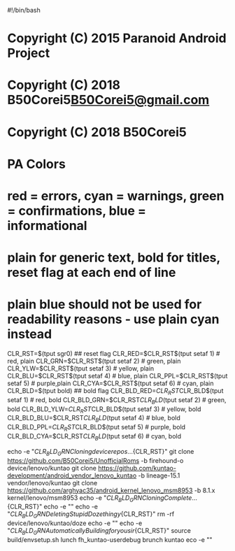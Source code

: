 #!/bin/bash
# Copyright (C) 2015 Paranoid Android Project
# Copyright (C) 2018 B50Corei5<B50Corei5@gmail.com>
# Copyright (C) 2018 B50Corei5
# PA Colors

# red = errors, cyan = warnings, green = confirmations, blue = informational

# plain for generic text, bold for titles, reset flag at each end of line

# plain blue should not be used for readability reasons - use plain cyan instead

CLR_RST=$(tput sgr0)                        ## reset flag
CLR_RED=$CLR_RST$(tput setaf 1)             #  red, plain
CLR_GRN=$CLR_RST$(tput setaf 2)             #  green, plain
CLR_YLW=$CLR_RST$(tput setaf 3)             #  yellow, plain
CLR_BLU=$CLR_RST$(tput setaf 4)             #  blue, plain
CLR_PPL=$CLR_RST$(tput setaf 5)             #  purple,plain
CLR_CYA=$CLR_RST$(tput setaf 6)             #  cyan, plain
CLR_BLD=$(tput bold)                        ## bold flag
CLR_BLD_RED=$CLR_RST$CLR_BLD$(tput setaf 1) #  red, bold
CLR_BLD_GRN=$CLR_RST$CLR_BLD$(tput setaf 2) #  green, bold
CLR_BLD_YLW=$CLR_RST$CLR_BLD$(tput setaf 3) #  yellow, bold
CLR_BLD_BLU=$CLR_RST$CLR_BLD$(tput setaf 4) #  blue, bold
CLR_BLD_PPL=$CLR_RST$CLR_BLD$(tput setaf 5) #  purple, bold
CLR_BLD_CYA=$CLR_RST$CLR_BLD$(tput setaf 6) #  cyan, bold


echo -e "${CLR_BLD_GRN}Cloning device repos...${CLR_RST}"
git clone https://github.com/B50Corei5/UnofficialRoms -b firehound-o device/lenovo/kuntao
git clone https://github.com/kuntao-development/android_vendor_lenovo_kuntao -b lineage-15.1 vendor/lenovo/kuntao
git clone https://github.com/arghyac35/android_kernel_lenovo_msm8953 -b 8.1.x kernel/lenovo/msm8953
echo -e "${CLR_BLD_GRN}Cloning Complete...${CLR_RST}"
echo -e ""
echo -e "${CLR_BLD_GRN}Deleting Stupid Doze thingy${CLR_RST}"
rm -rf device/lenovo/kuntao/doze
echo -e ""
echo -e "${CLR_BLD_GRN}Automatically Building for you sir${CLR_RST}"
source build/envsetup.sh
lunch fh_kuntao-userdebug
brunch kuntao
eco -e ""
